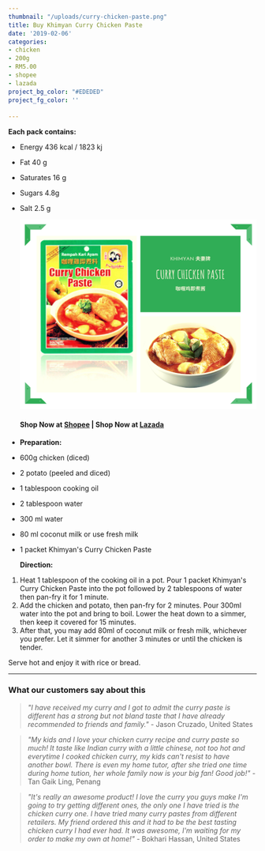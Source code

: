 ```yaml
---
thumbnail: "/uploads/curry-chicken-paste.png"
title: Buy Khimyan Curry Chicken Paste
date: '2019-02-06'
categories:
- chicken
- 200g
- RM5.00
- shopee
- lazada
project_bg_color: "#EDEDED"
project_fg_color: ''

---
```

**Each pack contains:**

* Energy 436 kcal / 1823 kj
* Fat 40 g
* Saturates 16 g
* Sugars 4.8g
* Salt 2.5 g

  ![](/uploads/curry-chicken-paste.png)

  #### Shop Now at [Shopee](https://shopee.com.my/Halal-Penang-Famous-Khimyan-Chicken-Curry-Paste-200gm-i.270483561.3336606776)  |  Shop Now at [Lazada](https://www.lazada.com.my/products/ready-stock-khimyan-curry-brand-instant-paste-halal-curry-chicken-paste-i1921990015-s7739212479.html?spm=a2o4k.pdp_revamp.recommendation_1.1.3e687855zsyDxd&mp=1&scm=1007.16389.126158.0&clickTrackInfo=fa55320c-b974-4308-bf56-0599402cdc21__1921990015__10003315__trigger2i__124572__1.0__0.9748926__0.0__0.0__0.0__0.9748926__0__null__null__null__null__null__null____10.0__0.377__0.0__0__6.23__103150,110008,110642__null__null__null__3650.16536__null)


* **Preparation:**
* 600g chicken (diced)
* 2 potato (peeled and diced)
* 1 tablespoon cooking oil
* 2 tablespoon water
* 300 ml water
* 80 ml coconut milk or use fresh milk
* 1 packet Khimyan's Curry Chicken Paste

  **Direction:**

1. Heat 1 tablespoon of the cooking oil in a pot. Pour 1 packet Khimyan's Curry Chicken Paste into the pot followed by 2 tablespoons of water then pan-fry it for 1 minute.
2. Add the chicken and potato, then pan-fry for 2 minutes. Pour 300ml water into the pot and bring to boil. Lower the heat down to a simmer, then keep it covered for 15 minutes.
3. After that, you may add 80ml of coconut milk or fresh milk, whichever you prefer. Let it simmer for another 3 minutes or until the chicken is tender.

Serve hot and enjoy it with rice or bread.

***

### What our customers say about this

> _"I have received my curry and I got to admit the curry paste is different has a strong but not bland taste that I have already recommended to friends and family."_ - Jason Cruzado, United States

> _"My kids and I love your chicken curry recipe and curry paste so much! It taste like Indian curry with a little chinese, not too hot and everytime I cooked chicken curry, my kids can't resist to have another bowl. There is even my home tutor, after she tried one time during home tution, her whole family now is your big fan! Good job!"_ - Tan Gaik Ling, Penang

> _"It's really an awesome product! I love the curry you guys make I'm going to try getting different ones, the only one I have tried is the chicken curry one. I have tried many curry pastes from different retailers. My friend ordered this and it had to be the best tasting chicken curry I had ever had. It was awesome, I'm waiting for my order to make my own at home!"_ - Bokhari Hassan, United States